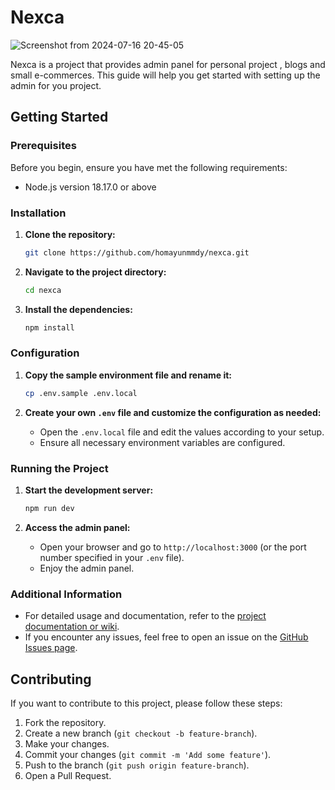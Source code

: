 # Nexca

![Screenshot from 2024-07-16 20-45-05](https://github.com/user-attachments/assets/b5f58f29-ef27-4c52-ba59-628eb4fd62e3)

Nexca is a project that provides admin panel for personal project , blogs and small e-commerces. This guide will help you get started with setting up the admin for you project.

## Getting Started

### Prerequisites
Before you begin, ensure you have met the following requirements:
- Node.js version 18.17.0 or above

### Installation

1. **Clone the repository:**
   ```bash
   git clone https://github.com/homayunmmdy/nexca.git
   ```
   
2. **Navigate to the project directory:**
   ```bash
   cd nexca
   ```

3. **Install the dependencies:**
   ```bash
   npm install
   ```

### Configuration

1. **Copy the sample environment file and rename it:**
   ```bash
   cp .env.sample .env.local
   ```

2. **Create your own `.env` file and customize the configuration as needed:**
   - Open the `.env.local` file and edit the values according to your setup.
   - Ensure all necessary environment variables are configured.

### Running the Project

1. **Start the development server:**
   ```bash
   npm run dev
   ```

2. **Access the admin panel:**
   - Open your browser and go to `http://localhost:3000` (or the port number specified in your `.env` file).
   - Enjoy the admin panel.

### Additional Information
- For detailed usage and documentation, refer to the [project documentation or wiki](https://github.com/homayunmmdy/nexca/wiki).
- If you encounter any issues, feel free to open an issue on the [GitHub Issues page](https://github.com/homayunmmdy/nexca/issues).

## Contributing
If you want to contribute to this project, please follow these steps:
1. Fork the repository.
2. Create a new branch (`git checkout -b feature-branch`).
3. Make your changes.
4. Commit your changes (`git commit -m 'Add some feature'`).
5. Push to the branch (`git push origin feature-branch`).
6. Open a Pull Request.
